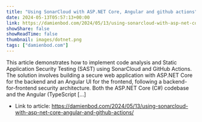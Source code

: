 ```yaml
---
title: "Using SonarCloud with ASP.NET Core, Angular and github actions"
date: 2024-05-13T05:57:13+00:00
link: https://damienbod.com/2024/05/13/using-sonarcloud-with-asp-net-core-angular-and-github-actions/
showShare: false
showReadTime: false
thumbnail: images/dotnet.png
tags: ["damienbod.com"]
---
```

This article demonstrates how to implement code analysis and Static Application Security Testing (SAST) using SonarCloud and GitHub Actions. The solution involves building a secure web application with ASP.NET Core for the backend and an Angular UI for the frontend, following a backend-for-frontend security architecture. Both the ASP.NET Core (C#) codebase and the Angular (TypeScript […]

- Link to article: https://damienbod.com/2024/05/13/using-sonarcloud-with-asp-net-core-angular-and-github-actions/